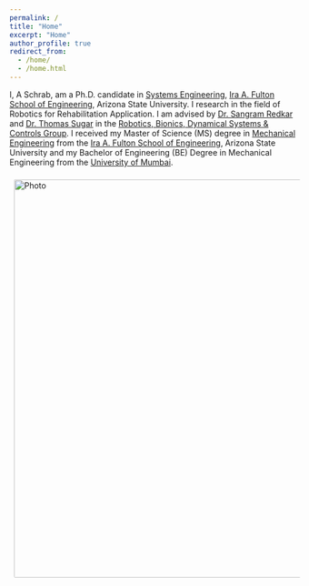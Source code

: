 ```yaml
---
permalink: /
title: "Home"
excerpt: "Home"
author_profile: true
redirect_from: 
  - /home/
  - /home.html
---
```



I, A Schrab, am a Ph.D. candidate in [Systems Engineering](https://poly.engineering.asu.edu/engineering/phd-systems-engineering/), [Ira A. Fulton School of Engineering](https://engineering.asu.edu/), Arizona State University. I research in the field of Robotics for Rehabilitation Application. I am advised by [Dr. Sangram Redkar](https://isearch.asu.edu/profile/1114748) and [Dr. Thomas Sugar](https://isearch.asu.edu/profile/227786) in the [Robotics, Bionics, Dynamical Systems & Controls Group](). I received my Master of Science (MS) degree in [Mechanical Engineering](https://semte.engineering.asu.edu/mechanical-graduate/) from the [Ira A. Fulton School of Engineering](https://engineering.asu.edu/), Arizona State University and my Bachelor of Engineering (BE) Degree in Mechanical Engineering from the [University of Mumbai](http://mu.ac.in/).

<img align="middle" src="https://antoninschrab.github.io/antonins.github.io/files/nettest.jpg?raw=true" alt="Photo" style="width: 700px; border-radius: 10px; padding: 8px 8px 8px 8px"/> 




